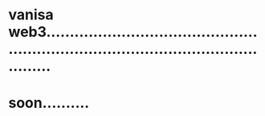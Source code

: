 # vanisa web3...........................................................................................................
# soon..........
